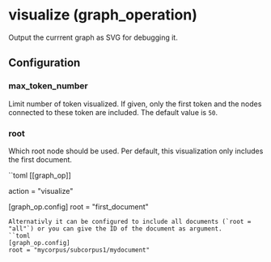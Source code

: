 # visualize (graph_operation)

Output the currrent graph as SVG for debugging it.

## Configuration

###  max_token_number

Limit number of token visualized. If given, only the first token and the
nodes connected to these token are included. The default value is `50`.

###  root

Which root node should be used. Per default, this visualization only
includes the first document.

``toml
[[graph_op]]

action = "visualize"

[graph_op.config]
root = "first_document"
```
Alternativly it can be configured to include all documents (`root = "all"`) or you can give the ID of the document as argument.
``toml
[graph_op.config]
root = "mycorpus/subcorpus1/mydocument"
```

